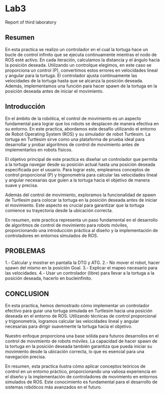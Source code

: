 # Lab3
Report of third laboratory

## Resumen
En esta practica se realizo un controlador en el cual la tortuga hace un bucle de control infinito que se ejecuta continuamente mientras el nodo de ROS esté activo. En cada iteración, calculamos la distancia y el ángulo hacia la posición deseada. Utilizando un controlque elegimos, en este caso se proporciona un control (P), convertimos estos errores en velocidades lineal y angular para la tortuga. El controlador ajusta continuamente las velocidades de la tortuga hasta que se alcanza la posición deseada. Además, implementamos una función para hacer spawn de la tortuga en la posición deseada antes de iniciar el movimiento.

## Introducción

En el ámbito de la robótica, el control de movimiento es un aspecto fundamental para lograr que los robots se desplacen de manera efectiva en su entorno. En este practica, abordamos este desafío utilizando el entorno de Robot Operating System (ROS) y su simulador de robot Turtlesim. La tortuga en Turtlesim sirve como una plataforma de prueba ideal para desarrollar y probar algoritmos de control de movimiento antes de implementarlos en robots físicos.

El objetivo principal de este practica es diseñar un controlador que permita a la tortuga navegar desde su posición actual hasta una posición deseada especificada por el usuario. Para lograr esto, empleamos conceptos de control proporcional (P) y trigonometría para calcular las velocidades lineal y angular necesarias que guíen a la tortuga hacia el objetivo de manera suave y precisa.

Además del control de movimiento, exploramos la funcionalidad de spawn de Turtlesim para colocar la tortuga en la posición deseada antes de iniciar el movimiento. Este aspecto es crucial para garantizar que la tortuga comience su trayectoria desde la ubicación correcta.

En resumen, este practica representa un paso fundamental en el desarrollo de algoritmos de control de movimiento para robots móviles, proporcionando una introducción práctica al diseño y la implementación de controladores en entornos simulados de ROS.

## PROBLEMAS

1.- Calcular y mostrar en pantalla la DTG y ATG.
2.- No mover el robot, hacer spawn del mismo en la posición Goal.
3.- Explicar el mapeo necesario para las velocidades.
4.- Usar un controlador (libre) para llevar a la tortuga a la posición deseada, hacerlo en bucleinfinito.

## CONCLUSION 

En esta practica, hemos demostrado cómo implementar un controlador efectivo para guiar una tortuga simulada en Turtlesim hacia una posición deseada en el entorno de ROS. Utilizando técnicas de control proporcional y trigonometría, logramos calcular las velocidades lineal y angular necesarias para dirigir suavemente la tortuga hacia el objetivo.

Nuestro enfoque proporciona una base sólida para futuros desarrollos en el control de movimiento de robots móviles. La capacidad de hacer spawn de la tortuga en la posición deseada también garantiza que pueda iniciar su movimiento desde la ubicación correcta, lo que es esencial para una navegación precisa.

En resumen, esta practica ilustra cómo aplicar conceptos teóricos de control en un entorno práctico, proporcionando una valiosa experiencia en el diseño y la implementación de controladores de movimiento en entornos simulados de ROS. Este conocimiento es fundamental para el desarrollo de sistemas robóticos más avanzados en el futuro.
